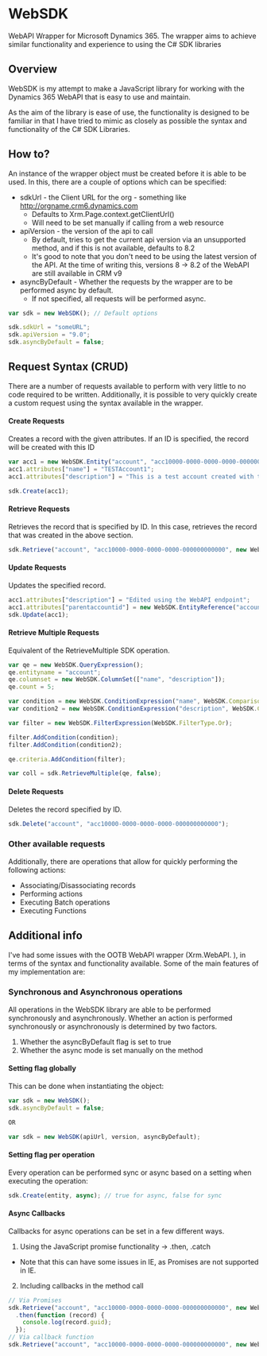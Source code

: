 # WebSDK
WebAPI Wrapper for Microsoft Dynamics 365. The wrapper aims to achieve similar functionality and experience to using the C# SDK libraries

## Overview
WebSDK is my attempt to make a JavaScript library for working with the Dynamics 365 WebAPI that is easy to use and maintain.

As the aim of the library is ease of use, the functionality is designed to be familiar in that I have tried to mimic as closely as possible the syntax and functionality of the C# SDK Libraries.

## How to?
An instance of the wrapper object must be created before it is able to be used. 
In this, there are a couple of options which can be specified:
+ sdkUrl - the Client URL for the org - something like http://orgname.crm6.dynamics.com
  + Defaults to Xrm.Page.context.getClientUrl()
  + Will need to be set manually if calling from a web resource
+ apiVersion - the version of the api to call
  + By default, tries to get the current api version via an unsupported method, and if this is not available, defaults to 8.2
  + It's good to note that you don't need to be using the latest version of the API. At the time of writing this, versions 8 -> 8.2 of the WebAPI are still available in CRM v9
+ asyncByDefault - Whether the requests by the wrapper are to be performed async by default.
  + If not specified, all requests will be performed async.

```javascript
var sdk = new WebSDK(); // Default options

sdk.sdkUrl = "someURL";
sdk.apiVersion = "9.0";
sdk.asyncByDefault = false;
```
## Request Syntax (CRUD)
There are a number of requests available to perform with very little to no code required to be written. Additionally, it is possible to very quickly create a custom request using the syntax available in the wrapper.

#### Create Requests
Creates a record with the given attributes. If an ID is specified, the record will be created with this ID

```javascript
var acc1 = new WebSDK.Entity("account", "acc10000-0000-0000-0000-000000000000");
acc1.attributes["name"] = "TESTAccount1";
acc1.attributes["description"] = "This is a test account created with the WebSDK library";

sdk.Create(acc1);
```
#### Retrieve Requests
Retrieves the record that is specified by ID. In this case, retrieves the record that was created in the above section.

```javascript
sdk.Retrieve("account", "acc10000-0000-0000-0000-000000000000", new WebSDK.ColumnSet("name", "description"));
```
#### Update Requests
Updates the specified record.

```javascript
acc1.attributes["description"] = "Edited using the WebAPI endpoint";
acc1.attributes["parentaccountid"] = new WebSDK.EntityReference("account", "acc20000-0000-0000-0000-000000000000");
sdk.Update(acc1);
```
#### Retrieve Multiple Requests
Equivalent of the RetrieveMultiple SDK operation.
```javascript
var qe = new WebSDK.QueryExpression();
qe.entityname = "account";
qe.columnset = new WebSDK.ColumnSet(["name", "description"]);
qe.count = 5;

var condition = new WebSDK.ConditionExpression("name", WebSDK.ComparisonOperator.Equal, "TESTAccount1");
var condition2 = new WebSDK.ConditionExpression("description", WebSDK.ComparisonOperator.Contains, "WebSDK library");

var filter = new WebSDK.FilterExpression(WebSDK.FilterType.Or);

filter.AddCondition(condition);
filter.AddCondition(condition2);

qe.criteria.AddCondition(filter);

var coll = sdk.RetrieveMultiple(qe, false);
```
#### Delete Requests
Deletes the record specified by ID.
```javascript
sdk.Delete("account", "acc10000-0000-0000-0000-000000000000");
```
### Other available requests
Additionally, there are operations that allow for quickly performing the following actions:
+ Associating/Disassociating records
+ Performing actions
+ Executing Batch operations
+ Executing Functions

## Additional info
I've had some issues with the OOTB WebAPI wrapper (Xrm.WebAPI. ), in terms of the syntax and functionality available. Some of the main features of my implementation are:

### Synchronous and Asynchronous operations
All operations in the WebSDK library are able to be performed synchronously and asynchronously. Whether an action is performed synchronously or asynchronously is determined by two factors.
1. Whether the asyncByDefault flag is set to true
2. Whether the async mode is set manually on the method

#### Setting flag globally
This can be done when instantiating the object:
```javascript
var sdk = new WebSDK();
sdk.asyncByDefault = false;

OR

var sdk = new WebSDK(apiUrl, version, asyncByDefault);
```
#### Setting flag per operation
Every operation can be performed sync or async based on a setting when executing the operation:
```javascript
sdk.Create(entity, async); // true for async, false for sync
```

#### Async Callbacks
Callbacks for async operations can be set in a few different ways.
1. Using the JavaScript promise functionality -> .then, .catch
  + Note that this can have some issues in IE, as Promises are not supported in IE.
2. Including callbacks in the method call

```javascript
// Via Promises
sdk.Retrieve("account", "acc10000-0000-0000-0000-000000000000", new WebSDK.ColumnSet(["name", "description"]))
  .then(function (record) {
    console.log(record.guid);
  });
// Via callback function
sdk.Retrieve("account", "acc10000-0000-0000-0000-000000000000", new WebSDK.ColumnSet(["name", "description"]), true, successCallback, errorCallback);
```
